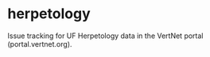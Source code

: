 herpetology
===========

Issue tracking for UF Herpetology data in the VertNet portal (portal.vertnet.org).

